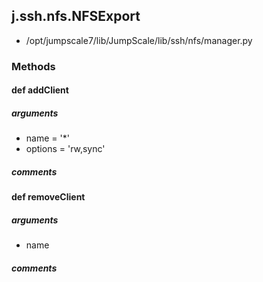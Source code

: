 ## j.ssh.nfs.NFSExport

- /opt/jumpscale7/lib/JumpScale/lib/ssh/nfs/manager.py

### Methods

#### def addClient 
##### arguments

- name = '*'
- options = 'rw,sync'

##### comments

#### def removeClient 
##### arguments

- name

##### comments

